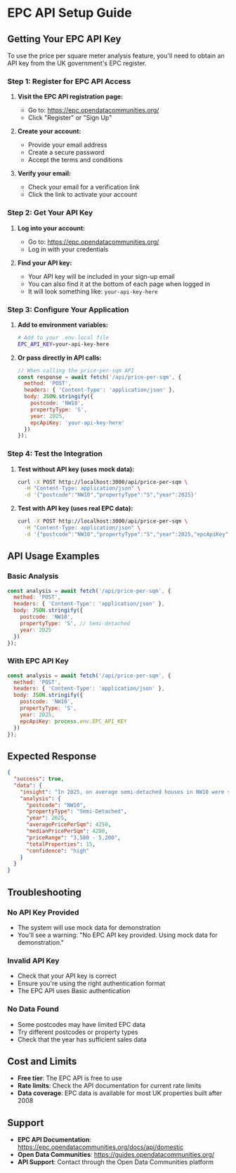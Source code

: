 # EPC API Setup Guide

## Getting Your EPC API Key

To use the price per square meter analysis feature, you'll need to obtain an API key from the UK government's EPC register.

### Step 1: Register for EPC API Access

1. **Visit the EPC API registration page:**
   - Go to: https://epc.opendatacommunities.org/
   - Click "Register" or "Sign Up"

2. **Create your account:**
   - Provide your email address
   - Create a secure password
   - Accept the terms and conditions

3. **Verify your email:**
   - Check your email for a verification link
   - Click the link to activate your account

### Step 2: Get Your API Key

1. **Log into your account:**
   - Go to: https://epc.opendatacommunities.org/
   - Log in with your credentials

2. **Find your API key:**
   - Your API key will be included in your sign-up email
   - You can also find it at the bottom of each page when logged in
   - It will look something like: `your-api-key-here`

### Step 3: Configure Your Application

1. **Add to environment variables:**
   ```bash
   # Add to your .env.local file
   EPC_API_KEY=your-api-key-here
   ```

2. **Or pass directly in API calls:**
   ```javascript
   // When calling the price-per-sqm API
   const response = await fetch('/api/price-per-sqm', {
     method: 'POST',
     headers: { 'Content-Type': 'application/json' },
     body: JSON.stringify({
       postcode: 'NW10',
       propertyType: 'S',
       year: 2025,
       epcApiKey: 'your-api-key-here'
     })
   });
   ```

### Step 4: Test the Integration

1. **Test without API key (uses mock data):**
   ```bash
   curl -X POST http://localhost:3000/api/price-per-sqm \
     -H "Content-Type: application/json" \
     -d '{"postcode":"NW10","propertyType":"S","year":2025}'
   ```

2. **Test with API key (uses real EPC data):**
   ```bash
   curl -X POST http://localhost:3000/api/price-per-sqm \
     -H "Content-Type: application/json" \
     -d '{"postcode":"NW10","propertyType":"S","year":2025,"epcApiKey":"your-api-key-here"}'
   ```

## API Usage Examples

### Basic Analysis
```javascript
const analysis = await fetch('/api/price-per-sqm', {
  method: 'POST',
  headers: { 'Content-Type': 'application/json' },
  body: JSON.stringify({
    postcode: 'NW10',
    propertyType: 'S', // Semi-detached
    year: 2025
  })
});
```

### With EPC API Key
```javascript
const analysis = await fetch('/api/price-per-sqm', {
  method: 'POST',
  headers: { 'Content-Type': 'application/json' },
  body: JSON.stringify({
    postcode: 'NW10',
    propertyType: 'S',
    year: 2025,
    epcApiKey: process.env.EPC_API_KEY
  })
});
```

## Expected Response

```json
{
  "success": true,
  "data": {
    "insight": "In 2025, on average semi-detached houses in NW10 were sold for £4,250 per square metre",
    "analysis": {
      "postcode": "NW10",
      "propertyType": "Semi-Detached",
      "year": 2025,
      "averagePricePerSqm": 4250,
      "medianPricePerSqm": 4200,
      "priceRange": "3,500 - 5,200",
      "totalProperties": 15,
      "confidence": "high"
    }
  }
}
```

## Troubleshooting

### No API Key Provided
- The system will use mock data for demonstration
- You'll see a warning: "No EPC API key provided. Using mock data for demonstration."

### Invalid API Key
- Check that your API key is correct
- Ensure you're using the right authentication format
- The EPC API uses Basic authentication

### No Data Found
- Some postcodes may have limited EPC data
- Try different postcodes or property types
- Check that the year has sufficient sales data

## Cost and Limits

- **Free tier**: The EPC API is free to use
- **Rate limits**: Check the API documentation for current rate limits
- **Data coverage**: EPC data is available for most UK properties built after 2008

## Support

- **EPC API Documentation**: https://epc.opendatacommunities.org/docs/api/domestic
- **Open Data Communities**: https://guides.opendatacommunities.org/
- **API Support**: Contact through the Open Data Communities platform


